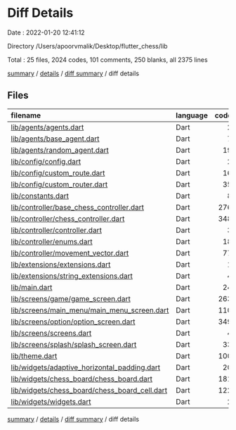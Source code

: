 # Diff Details

Date : 2022-01-20 12:41:12

Directory /Users/apoorvmalik/Desktop/flutter_chess/lib

Total : 25 files,  2024 codes, 101 comments, 250 blanks, all 2375 lines

[summary](results.md) / [details](details.md) / [diff summary](diff.md) / diff details

## Files
| filename | language | code | comment | blank | total |
| :--- | :--- | ---: | ---: | ---: | ---: |
| [lib/agents/agents.dart](/lib/agents/agents.dart) | Dart | 2 | 0 | 1 | 3 |
| [lib/agents/base_agent.dart](/lib/agents/base_agent.dart) | Dart | 7 | 0 | 5 | 12 |
| [lib/agents/random_agent.dart](/lib/agents/random_agent.dart) | Dart | 19 | 0 | 4 | 23 |
| [lib/config/config.dart](/lib/config/config.dart) | Dart | 2 | 0 | 1 | 3 |
| [lib/config/custom_route.dart](/lib/config/custom_route.dart) | Dart | 16 | 0 | 3 | 19 |
| [lib/config/custom_router.dart](/lib/config/custom_router.dart) | Dart | 35 | 0 | 5 | 40 |
| [lib/constants.dart](/lib/constants.dart) | Dart | 8 | 0 | 2 | 10 |
| [lib/controller/base_chess_controller.dart](/lib/controller/base_chess_controller.dart) | Dart | 276 | 28 | 37 | 341 |
| [lib/controller/chess_controller.dart](/lib/controller/chess_controller.dart) | Dart | 348 | 45 | 82 | 475 |
| [lib/controller/controller.dart](/lib/controller/controller.dart) | Dart | 3 | 0 | 1 | 4 |
| [lib/controller/enums.dart](/lib/controller/enums.dart) | Dart | 18 | 0 | 2 | 20 |
| [lib/controller/movement_vector.dart](/lib/controller/movement_vector.dart) | Dart | 77 | 1 | 17 | 95 |
| [lib/extensions/extensions.dart](/lib/extensions/extensions.dart) | Dart | 1 | 0 | 1 | 2 |
| [lib/extensions/string_extensions.dart](/lib/extensions/string_extensions.dart) | Dart | 4 | 0 | 2 | 6 |
| [lib/main.dart](/lib/main.dart) | Dart | 24 | 0 | 6 | 30 |
| [lib/screens/game/game_screen.dart](/lib/screens/game/game_screen.dart) | Dart | 263 | 13 | 22 | 298 |
| [lib/screens/main_menu/main_menu_screen.dart](/lib/screens/main_menu/main_menu_screen.dart) | Dart | 110 | 0 | 6 | 116 |
| [lib/screens/option/option_screen.dart](/lib/screens/option/option_screen.dart) | Dart | 349 | 7 | 14 | 370 |
| [lib/screens/screens.dart](/lib/screens/screens.dart) | Dart | 4 | 0 | 1 | 5 |
| [lib/screens/splash/splash_screen.dart](/lib/screens/splash/splash_screen.dart) | Dart | 33 | 0 | 5 | 38 |
| [lib/theme.dart](/lib/theme.dart) | Dart | 100 | 0 | 2 | 102 |
| [lib/widgets/adaptive_horizontal_padding.dart](/lib/widgets/adaptive_horizontal_padding.dart) | Dart | 20 | 0 | 5 | 25 |
| [lib/widgets/chess_board/chess_board.dart](/lib/widgets/chess_board/chess_board.dart) | Dart | 181 | 7 | 15 | 203 |
| [lib/widgets/chess_board/chess_board_cell.dart](/lib/widgets/chess_board/chess_board_cell.dart) | Dart | 122 | 0 | 10 | 132 |
| [lib/widgets/widgets.dart](/lib/widgets/widgets.dart) | Dart | 2 | 0 | 1 | 3 |

[summary](results.md) / [details](details.md) / [diff summary](diff.md) / diff details